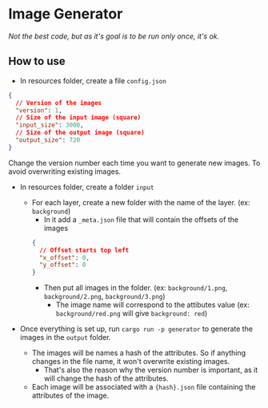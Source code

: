 # Image Generator

_Not the best code, but as it's goal is to be run only once, it's ok._

## How to use

- In resources folder, create a file `config.json`

```json
{
  // Version of the images
  "version": 1,
  // Size of the input image (square)
  "input_size": 3000,
  // Size of the output image (square)
  "output_size": 720
}
```

Change the version number each time you want to generate new images. To avoid overwriting existing images.

- In resources folder, create a folder `input`
  - For each layer, create a new folder with the name of the layer. (ex: `background`)
      - In it add a `_meta.json` file that will contain the offsets of the images
    ```json
    {
      // Offset starts top left
      "x_offset": 0,
      "y_offset": 0
    }
  
    ```
    - Then put all images in the folder. (ex: `background/1.png`, `background/2.png`, `background/3.png`)
      - The image name will correspond to the attibutes value (ex: `background/red.png` will give `background: red`)


- Once everything is set up, run `cargo run -p generator` to generate the images in the `output` folder.
  - The images will be names a hash of the attributes. So if anything changes in the file name, it won't overwrite existing images.
    - That's also the reason why the version number is important, as it will change the hash of the attributes.
  - Each image will be associated with a `{hash}.json` file containing the attributes of the image.
